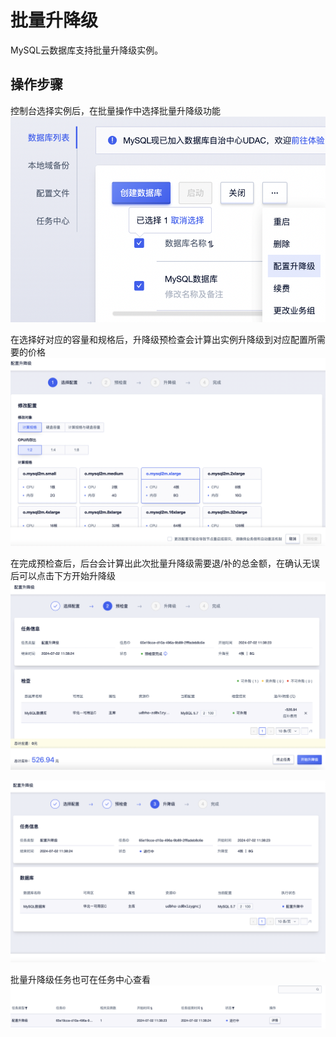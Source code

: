 
# 批量升降级

MySQL云数据库支持批量升降级实例。

## 操作步骤

控制台选择实例后，在批量操作中选择批量升降级功能
![image](/images/批量1.png)

在选择好对应的容量和规格后，升降级预检查会计算出实例升降级到对应配置所需要的价格
![image](/images/批量2.png)

在完成预检查后，后台会计算出此次批量升降级需要退/补的总金额，在确认无误后可以点击下方开始升降级
![image](/images/批量3.png)

![image](/images/批量4.png)

批量升降级任务也可在任务中心查看
![image](/images/批量5.png)